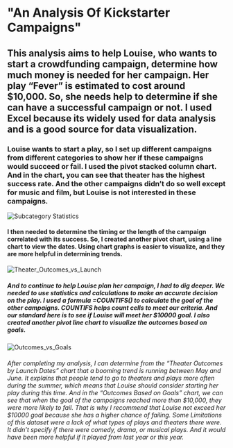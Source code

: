 # "An Analysis Of Kickstarter Campaigns"

## This analysis aims to help Louise, who wants to start a crowdfunding campaign, determine how much money is needed for her campaign. Her play “Fever” is estimated to cost around $10,000.  So, she needs help to determine if she can have a successful campaign or not. I used Excel because its widely used for data analysis and is a good source for data visualization.  

### Louise wants to start a play, so I set up different campaigns from different categories to show her if these campaigns would succeed or fail.  I used the pivot stacked column chart. And in the chart, you can see that theater has the highest success rate.  And the other campaigns didn’t do so well except for music and film, but Louise is not interested in these campaigns. 


![Subcategory Statistics](https://user-images.githubusercontent.com/114379268/195384955-51f821fd-d39b-4365-8a03-971594437602.png)

#### I then needed to determine the timing or the length of the campaign correlated with its success.  So, I created another pivot chart, using a line chart to view the dates.  Using chart graphs is easier to visualize, and they are more helpful in determining trends.  

![Theater_Outcomes_vs_Launch](https://user-images.githubusercontent.com/114379268/195396945-29377ce1-4816-49cb-98a0-4e958787bfcd.png)

##### And to continue to help Louise plan her campaign, I had to dig deeper.  We needed to use statistics and calculations to make an accurate decision on the play.  I used a formula =COUNTIFS() to calculate the goal of the other campaigns. COUNTIFS helps count cells to meet our criteria.  And our standard here is to see if Louise will meet her $10000 goal.  I also created another pivot line chart to visualize the outcomes based on goals.

![Outcomes_vs_Goals](https://user-images.githubusercontent.com/114379268/195397517-a21d7cc2-67e3-4061-b4a6-f8602dceafc7.png)

###### After completing my analysis, I can determine from the “Theater Outcomes by Launch Dates” chart that a booming trend is running between May and June.  It explains that people tend to go to theaters and plays more often during the summer, which means that Louise should consider starting her play during this time. And in the “Outcomes Based on Goals” chart, we can see that when the goal of the campaigns reached more than $10,000, they were more likely to fail.  That is why I recommend that Louise not exceed her $10000 goal because she has a higher chance of failing.  Some Limitations of this dataset were a lack of what types of plays and theaters there were.  It didn’t specify if there were comedy, drama, or musical plays.  And it would have been more helpful if it played from last year or this year.  
